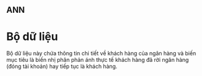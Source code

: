 ## ANN
# Bộ dữ liệu
Bộ dữ liệu này chứa thông tin chi tiết về khách hàng của ngân hàng và biến mục tiêu là biến nhị phân phản ánh thực tế khách hàng đã rời ngân hàng (đóng tài khoản) hay tiếp tục là khách hàng.
